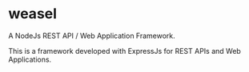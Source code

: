 # weasel
A NodeJs REST API / Web Application Framework.

This is a framework developed with ExpressJs for REST APIs and Web Applications. 

